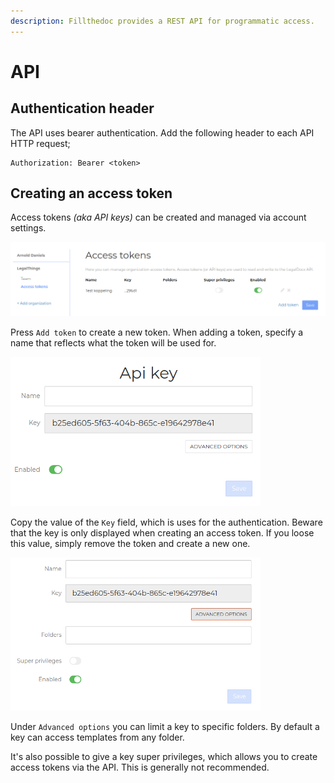 ```yaml
---
description: Fillthedoc provides a REST API for programmatic access.
---
```


# API

## Authentication header

The API uses bearer authentication. Add the following header to each API HTTP request;

```text
Authorization: Bearer <token>
```

## Creating an access token

Access tokens _\(aka API keys\)_ can be created and managed via account settings.

![](../.gitbook/assets/screenshot-localhost-8000-2019.08.27-05-40-02.png)

Press `Add token` to create a new token. When adding a token, specify a name that reflects what the token will be used for.

![](../.gitbook/assets/screenshot-localhost-8000-2019.08.27-05-40-29.png)

Copy the value of the `Key` field, which is uses for the authentication. Beware that the key is only displayed when creating an access token. If you loose this value, simply remove the token and create a new one.

![](../.gitbook/assets/screenshot-localhost-8000-2019.08.27-05-40-48.png)

Under `Advanced options` you can limit a key to specific folders. By default a key can access templates from any folder.

It's also possible to give a key super privileges, which allows you to create access tokens via the API. This is generally not recommended.

